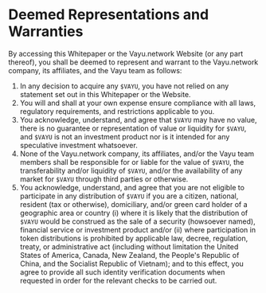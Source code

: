 # Deemed Representations and Warranties

By accessing this Whitepaper or the Vayu.network Website (or any part thereof), you shall be deemed to represent and warrant to the Vayu.network company, its affiliates, and the Vayu team as follows:

1.  In any decision to acquire any `$VAYU`, you have not relied on any statement set out in this Whitepaper or the Website.
2.  You will and shall at your own expense ensure compliance with all laws, regulatory requirements, and restrictions applicable to you.
3.  You acknowledge, understand, and agree that `$VAYU` may have no value, there is no guarantee or representation of value or liquidity for `$VAYU`, and `$VAYU` is not an investment product nor is it intended for any speculative investment whatsoever.
4.  None of the Vayu.network company, its affiliates, and/or the Vayu team members shall be responsible for or liable for the value of `$VAYU`, the transferability and/or liquidity of `$VAYU`, and/or the availability of any market for `$VAYU` through third parties or otherwise.
5.  You acknowledge, understand, and agree that you are not eligible to participate in any distribution of `$VAYU` if you are a citizen, national, resident (tax or otherwise), domiciliary, and/or green card holder of a geographic area or country (i) where it is likely that the distribution of `$VAYU` would be construed as the sale of a security (howsoever named), financial service or investment product and/or (ii) where participation in token distributions is prohibited by applicable law, decree, regulation, treaty, or administrative act (including without limitation the United States of America, Canada, New Zealand, the People's Republic of China, and the Socialist Republic of Vietnam); and to this effect, you agree to provide all such identity verification documents when requested in order for the relevant checks to be carried out. 